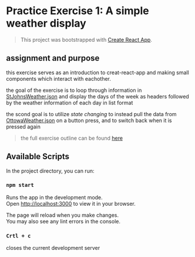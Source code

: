 # Practice Exercise 1: A simple weather display

> This project was bootstrapped with [Create React App](https://github.com/facebook/create-react-app).

## assignment and purpose

this exercise serves as an introduction to creat-react-app and making small components which interact with eachother.

the goal of the exercise is to loop through information in [StJohnsWeather.json](src/StJohnsWeather.json) and display the days of the week as headers followed by the weather information of each day in list format

the scond goal is to utilize *state changing* to instead pull the data from [OttowaWeather.json](src/OttawaWeather.json) on a button press, and to switch back when it is pressed again

> the full exercise outline can be found [here](https://github.com/Parker-Wallace/CP4282/wiki/Practice-React-Simple-Weather-Page)

## Available Scripts

In the project directory, you can run:

### `npm start`

Runs the app in the development mode.\
Open [http://localhost:3000](http://localhost:3000) to view it in your browser.

The page will reload when you make changes.\
You may also see any lint errors in the console.

### `Crtl + c`

closes the current development server
